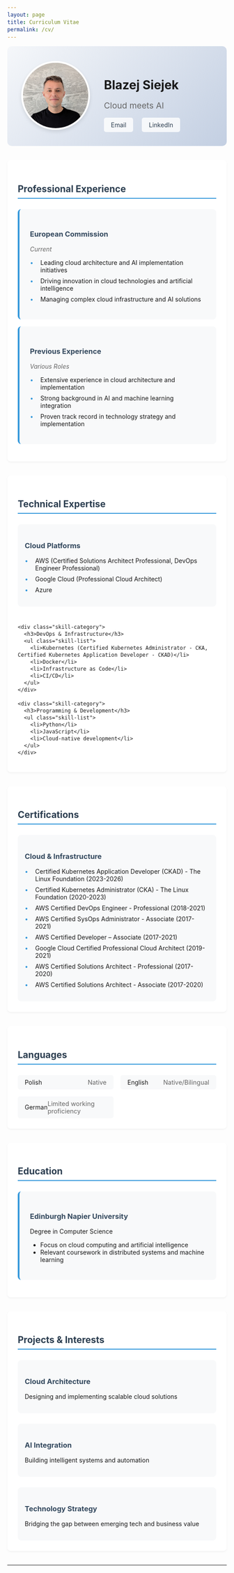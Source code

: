 ```yaml
---
layout: page
title: Curriculum Vitae
permalink: /cv/
---
```


<div class="profile-header">
  <div class="profile-image">
    <img src="/assets/images/profile.jpg" alt="Blazej Siejek" class="profile-pic">
  </div>
  <div class="profile-info">
    <h1>Blazej Siejek</h1>
    <p class="tagline">Cloud meets AI</p>
    <div class="contact-links">
      <a href="mailto:blazej.siejek@gmail.com" class="contact-link">
        <i class="fas fa-envelope"></i> Email
      </a>
      <a href="https://www.linkedin.com/in/blazejsiejek/" class="contact-link">
        <i class="fab fa-linkedin"></i> LinkedIn
      </a>
    </div>
  </div>
</div>

<div class="cv-section">
  <h2>Professional Experience</h2>
  
  <div class="experience-card">
    <h3>European Commission</h3>
    <p class="date">Current</p>
    <ul class="achievement-list">
      <li>Leading cloud architecture and AI implementation initiatives</li>
      <li>Driving innovation in cloud technologies and artificial intelligence</li>
      <li>Managing complex cloud infrastructure and AI solutions</li>
    </ul>
  </div>

  <div class="experience-card">
    <h3>Previous Experience</h3>
    <p class="date">Various Roles</p>
    <ul class="achievement-list">
      <li>Extensive experience in cloud architecture and implementation</li>
      <li>Strong background in AI and machine learning integration</li>
      <li>Proven track record in technology strategy and implementation</li>
    </ul>
  </div>
</div>

<div class="cv-section">
  <h2>Technical Expertise</h2>
  
  <div class="skills-grid">
    <div class="skill-category">
      <h3>Cloud Platforms</h3>
      <ul class="skill-list">
        <li>AWS (Certified Solutions Architect Professional, DevOps Engineer Professional)</li>
        <li>Google Cloud (Professional Cloud Architect)</li>
        <li>Azure</li>
      </ul>
    </div>

    <div class="skill-category">
      <h3>DevOps & Infrastructure</h3>
      <ul class="skill-list">
        <li>Kubernetes (Certified Kubernetes Administrator - CKA, Certified Kubernetes Application Developer - CKAD)</li>
        <li>Docker</li>
        <li>Infrastructure as Code</li>
        <li>CI/CD</li>
      </ul>
    </div>

    <div class="skill-category">
      <h3>Programming & Development</h3>
      <ul class="skill-list">
        <li>Python</li>
        <li>JavaScript</li>
        <li>Cloud-native development</li>
      </ul>
    </div>
  </div>
</div>

<div class="cv-section">
  <h2>Certifications</h2>
  <div class="certifications-grid">
    <div class="certification-card">
      <h3>Cloud & Infrastructure</h3>
      <ul class="cert-list">
        <li>Certified Kubernetes Application Developer (CKAD) - The Linux Foundation (2023-2026)</li>
        <li>Certified Kubernetes Administrator (CKA) - The Linux Foundation (2020-2023)</li>
        <li>AWS Certified DevOps Engineer - Professional (2018-2021)</li>
        <li>AWS Certified SysOps Administrator - Associate (2017-2021)</li>
        <li>AWS Certified Developer – Associate (2017-2021)</li>
        <li>Google Cloud Certified Professional Cloud Architect (2019-2021)</li>
        <li>AWS Certified Solutions Architect - Professional (2017-2020)</li>
        <li>AWS Certified Solutions Architect - Associate (2017-2020)</li>
      </ul>
    </div>
  </div>
</div>

<div class="cv-section">
  <h2>Languages</h2>
  <div class="languages-grid">
    <div class="language-item">
      <span class="language-name">Polish</span>
      <span class="language-level">Native</span>
    </div>
    <div class="language-item">
      <span class="language-name">English</span>
      <span class="language-level">Native/Bilingual</span>
    </div>
    <div class="language-item">
      <span class="language-name">German</span>
      <span class="language-level">Limited working proficiency</span>
    </div>
  </div>
</div>

<div class="cv-section">
  <h2>Education</h2>
  <div class="education-card">
    <h3>Edinburgh Napier University</h3>
    <p class="degree">Degree in Computer Science</p>
    <ul class="education-details">
      <li>Focus on cloud computing and artificial intelligence</li>
      <li>Relevant coursework in distributed systems and machine learning</li>
    </ul>
  </div>
</div>

<div class="cv-section">
  <h2>Projects & Interests</h2>
  <div class="interests-grid">
    <div class="interest-card">
      <h3>Cloud Architecture</h3>
      <p>Designing and implementing scalable cloud solutions</p>
    </div>
    <div class="interest-card">
      <h3>AI Integration</h3>
      <p>Building intelligent systems and automation</p>
    </div>
    <div class="interest-card">
      <h3>Technology Strategy</h3>
      <p>Bridging the gap between emerging tech and business value</p>
    </div>
  </div>
</div>

<style>
.profile-header {
  display: flex;
  align-items: center;
  margin-bottom: 2rem;
  padding: 2rem;
  background: linear-gradient(135deg, #f5f7fa 0%, #c3cfe2 100%);
  border-radius: 10px;
}

.profile-image {
  margin-right: 2rem;
}

.profile-pic {
  width: 150px;
  height: 150px;
  border-radius: 50%;
  object-fit: cover;
  border: 4px solid white;
  box-shadow: 0 4px 8px rgba(0,0,0,0.1);
}

.profile-info {
  flex: 1;
}

.tagline {
  font-size: 1.2rem;
  color: #666;
  margin: 0.5rem 0;
}

.contact-links {
  margin-top: 1rem;
}

.contact-link {
  display: inline-block;
  margin-right: 1rem;
  color: #2c3e50;
  text-decoration: none;
  padding: 0.5rem 1rem;
  border-radius: 5px;
  background: rgba(255,255,255,0.8);
  transition: all 0.3s ease;
}

.contact-link:hover {
  background: white;
  transform: translateY(-2px);
}

.cv-section {
  margin: 2rem 0;
  padding: 1.5rem;
  background: white;
  border-radius: 8px;
  box-shadow: 0 2px 4px rgba(0,0,0,0.05);
}

.experience-card, .education-card {
  margin: 1rem 0;
  padding: 1.5rem;
  background: #f8f9fa;
  border-radius: 8px;
  border-left: 4px solid #3498db;
}

.date {
  color: #666;
  font-style: italic;
  margin: 0.5rem 0;
}

.achievement-list, .skill-list, .cert-list {
  list-style-type: none;
  padding-left: 0;
}

.achievement-list li, .skill-list li, .cert-list li {
  margin: 0.5rem 0;
  padding-left: 1.5rem;
  position: relative;
}

.achievement-list li:before, .skill-list li:before, .cert-list li:before {
  content: "•";
  color: #3498db;
  position: absolute;
  left: 0;
}

.skills-grid, .certifications-grid, .interests-grid {
  display: grid;
  grid-template-columns: repeat(auto-fit, minmax(250px, 1fr));
  gap: 1.5rem;
  margin-top: 1rem;
}

.skill-category, .certification-card, .interest-card {
  padding: 1rem;
  background: #f8f9fa;
  border-radius: 8px;
  transition: transform 0.3s ease;
}

.skill-category:hover, .certification-card:hover, .interest-card:hover {
  transform: translateY(-2px);
}

.languages-grid {
  display: grid;
  grid-template-columns: repeat(auto-fit, minmax(200px, 1fr));
  gap: 1rem;
}

.language-item {
  display: flex;
  justify-content: space-between;
  align-items: center;
  padding: 0.5rem 1rem;
  background: #f8f9fa;
  border-radius: 5px;
}

.language-level {
  color: #666;
  font-size: 0.9rem;
}

h2 {
  color: #2c3e50;
  border-bottom: 2px solid #3498db;
  padding-bottom: 0.5rem;
  margin-bottom: 1.5rem;
}

h3 {
  color: #34495e;
  margin-bottom: 1rem;
}
</style>

---